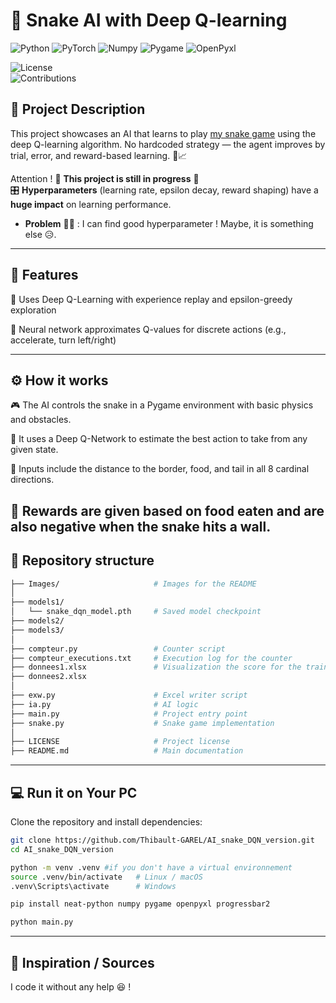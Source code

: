 # 🐍 Snake AI with Deep Q-learning

![Python](https://img.shields.io/badge/python-3.9%2B-blue.svg)
![PyTorch](https://img.shields.io/badge/Pytorch-2.7.1%2Bcu118-red.svg)
![Numpy](https://img.shields.io/badge/Numpy-2.2.6-red.svg)
![Pygame](https://img.shields.io/badge/Pygame-2.6.1-red.svg)
![OpenPyxl](https://img.shields.io/badge/OpenPyxl-3.1.5-red.svg)  

![License](https://img.shields.io/badge/license-MIT-green.svg)  
![Contributions](https://img.shields.io/badge/contributions-welcome-orange.svg)  

## 📝 Project Description 
This project showcases an AI that learns to play [my snake game](https://github.com/Thibault-GAREL/snake_game) using the deep Q-learning algorithm. No hardcoded strategy — the agent improves by trial, error, and reward-based learning. 🧠📈

Attention ! 🚧 **This project is still in progress** 🚧  
🎛️ **Hyperparameters** (learning rate, epsilon decay, reward shaping) have a **huge impact** on learning performance.  
- **Problem** 😵‍💫 : I can find good hyperparameter ! Maybe, it is something else 😥.

---

## 🚀 Features
  🤖 Uses Deep Q-Learning with experience replay and epsilon-greedy exploration

  🧱 Neural network approximates Q-values for discrete actions (e.g., accelerate, turn left/right)

<!-- 
## Example Outputs
Here is an image of what it looks like :

![Image_snake](Images/Img.png)


### 📝 Notes & Observations
⏳ Training is unstable at first — the car often spins out or crashes quickly — but over time, it learns to stabilize, turn properly, and sometimes follow simple roads or avoid walls.

🎛️ **Hyperparameters** (learning rate, epsilon decay, reward shaping) have a **huge impact** on learning performance.

Here, we can see that over 100 steps, the best path have been found (in just more than 5 min).

It is more **hesitant** for the borrowed path but **adapts better** to different circuits than **Genetic algorithm** such as [AI_driving_genetic_version](https://github.com/Thibault-GAREL/AI_driving_genetic_version) !
-->
---

## ⚙️ How it works
🎮 The AI controls the snake in a Pygame environment with basic physics and obstacles.

🧠 It uses a Deep Q-Network to estimate the best action to take from any given state.

🧾 Inputs include the distance to the border, food, and tail in all 8 cardinal directions.

🎯 Rewards are given based on food eaten and are also negative when the snake hits a wall.
---

## 📂 Repository structure  
```bash
├── Images/                     # Images for the README
│
├── models1/                    
│   └── snake_dqn_model.pth     # Saved model checkpoint
├── models2/                    
├── models3/                    
│
├── compteur.py                 # Counter script
├── compteur_executions.txt     # Execution log for the counter
├── donnees1.xlsx               # Visualization the score for the training
├── donnees2.xlsx
│
├── exw.py                      # Excel writer script
├── ia.py                       # AI logic
├── main.py                     # Project entry point
├── snake.py                    # Snake game implementation
│
├── LICENSE                     # Project license
├── README.md                   # Main documentation
```

---

## 💻 Run it on Your PC  
Clone the repository and install dependencies:  
```bash
git clone https://github.com/Thibault-GAREL/AI_snake_DQN_version.git
cd AI_snake_DQN_version

python -m venv .venv #if you don't have a virtual environnement
source .venv/bin/activate   # Linux / macOS
.venv\Scripts\activate      # Windows

pip install neat-python numpy pygame openpyxl progressbar2

python main.py
```
---

## 📖 Inspiration / Sources  
I code it without any help 😆 !






